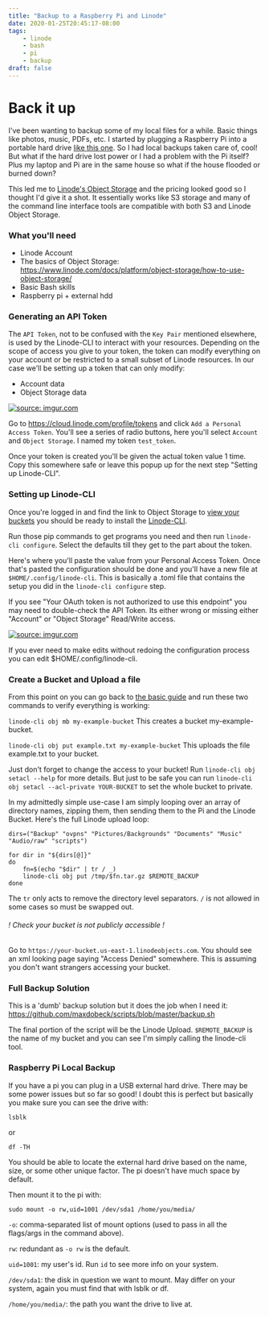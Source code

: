 ```yaml
---
title: "Backup to a Raspberry Pi and Linode"
date: 2020-01-25T20:45:17-08:00
tags:
    - linode
    - bash
    - pi
    - backup
draft: false
---
```

<script async src="//s.imgur.com/min/embed.js" charset="utf-8"></script>

# Back it up
I've been wanting to backup some of my local files for a while.  Basic things like photos, music, PDFs, etc. I started by plugging a Raspberry Pi into a portable hard drive [like this one](https://www.newegg.com/seagate-model-sthn2000400-2tb/p/1Z4-002P-00VD2?Description=storage%20drive%20usb&cm_re=storage_drive_usb-_-1Z4-002P-00VD2-_-Product).  So I had local backups taken care of, cool!  But what if the hard drive lost power or I had a problem with the Pi itself?  Plus my laptop and Pi are in the same house so what if the house flooded or burned down?

This led me to [Linode's Object Storage](https://www.linode.com/products/object-storage/) and the pricing looked good so I thought I'd give it a shot.  It essentially works like S3 storage and many of the command line interface tools are compatible with both S3 and Linode Object Storage. 

### What you'll need
- Linode Account
- The basics of Object Storage: https://www.linode.com/docs/platform/object-storage/how-to-use-object-storage/
- Basic Bash skills
- Raspberry pi + external hdd


### Generating an API Token
The `API Token`, not to be confused with the `Key Pair` mentioned elsewhere, is used by the Linode-CLI to interact with your resources.  Depending on the scope of access you give to your token, the token can modify everything on your account or be restricted to a small subset of Linode resources.  In our case we'll be setting up a token that can only modify:

- Account data
- Object Storage data

<a href="https://imgur.com/yT6eQAf"><img src="https://i.imgur.com/yT6eQAf.png" title="source: imgur.com" /></a>


Go to https://cloud.linode.com/profile/tokens and click `Add a Personal Access Token`.  You'll see a series of radio buttons, here you'll select `Account` and `Object Storage`.  I named my token `test_token`.

Once your token is created you'll be given the actual token value 1 time.  Copy this somewhere safe or leave this popup up for the next step "Setting up Linode-CLI".

### Setting up Linode-CLI
Once you're logged in and find the link to Object Storage to [view your buckets](https://cloud.linode.com/object-storage/buckets) you should be ready to install the [Linode-CLI](https://www.linode.com/docs/platform/object-storage/how-to-use-object-storage/#linode-cli).

Run those pip commands to get programs you need and then run `linode-cli configure`. Select the defaults till they get to the part about the token.

Here's where you'll paste the value from your Personal Access Token.  Once that's pasted the configuration should be done and you'll have a new file at `$HOME/.config/linode-cli`.  This is basically a .toml file that contains the setup you did in the `linode-cli configure` step.  

If you see "Your OAuth token is not authorized to use this endpoint" you may need to double-check the API Token.  Its either wrong or missing either "Account" or "Object Storage" Read/Write access.

<a href="https://imgur.com/NrBpmzi"><img src="https://i.imgur.com/NrBpmzi.png" title="source: imgur.com" /></a>

If you ever need to make edits without redoing the configuration process you can edit $HOME/.config/linode-cli. 

### Create a Bucket and Upload a file
From this point on you can go back to [the basic guide](https://www.linode.com/docs/platform/object-storage/how-to-use-object-storage/#linode-cli) and run these two commands to verify everything is working:

`linode-cli obj mb my-example-bucket` This creates a bucket my-example-bucket.

`linode-cli obj put example.txt my-example-bucket` This uploads the file example.txt to your bucket.

Just don't forget to change the access to your bucket!  Run `linode-cli obj setacl --help` for more details. But just to be safe you can run `linode-cli obj setacl --acl-private YOUR-BUCKET` to set the whole bucket to private.

In my admittedly simple use-case I am simply looping over an array of directory names, zipping them, then sending them to the Pi and the Linode Bucket.  Here's the full Linode upload loop:

```
dirs=("Backup" "ovpns" "Pictures/Backgrounds" "Documents" "Music" "Audio/raw" "scripts")

for dir in "${dirs[@]}"
do
    fn=$(echo "$dir" | tr / _)
    linode-cli obj put /tmp/$fn.tar.gz $REMOTE_BACKUP
done
```

The `tr` only acts to remove the directory level separators.  `/` is not allowed in some cases so must be swapped out.

###### ! Check your bucket is not publicly accessible !
Go to `https://your-bucket.us-east-1.linodeobjects.com`. You should see an xml looking page saying "Access Denied" somewhere. This is assuming you don't want strangers accessing your bucket.

### Full Backup Solution
This is a 'dumb' backup solution but it does the job when I need it:
https://github.com/maxdobeck/scripts/blob/master/backup.sh

The final portion of the script will be the Linode Upload.  `$REMOTE_BACKUP` is the name of my bucket and you can see I'm simply calling the linode-cli tool.

### Raspberry Pi Local Backup
If you have a pi you can plug in a USB external hard drive.  There may be some power issues but so far so good!  I doubt this is perfect but basically you make sure you can see the drive with:

```
lsblk
```

or 

```
df -TH
```

You should be able to locate the external hard drive based on the name, size, or some other unique factor.  The pi doesn't have much space by default.

Then mount it to the pi with:

```
sudo mount -o rw,uid=1001 /dev/sda1 /home/you/media/
```

`-o`: comma-separated list of mount options (used to pass in all the flags/args in the command above).

`rw`: redundant as `-o rw` is the default.

`uid=1001`: my user's id.  Run `id` to see more info on your system.

`/dev/sda1`: the disk in question we want to mount.  May differ on your system, again you must find that with lsblk or df.

`/home/you/media/`: the path you want the drive to live at.

